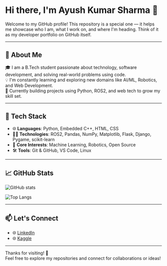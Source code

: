 # Hi there, I'm Ayush Kumar Sharma 👋

Welcome to my GitHub profile! This repository is a special one — it helps me showcase who I am, what I work on, and where I'm heading. Think of it as my developer portfolio on GitHub itself.

---

## 🚀 About Me

🎓 I am a B.Tech student passionate about technology, software development, and solving real-world problems using code.  
💡 I'm constantly learning and exploring new domains like AI/ML, Robotics, and Web Development.  
🔧 Currently building projects using Python, ROS2, and web tech to grow my skill set.

---

## 🔨 Tech Stack

- 🌐 **Languages**: Python, Embedded C++, HTML, CSS
- 🧑‍💻 **Technologies**: ROS2, Pandas, NumPy, Matplotlib, Flask, Django, Pygame, scikit-learn  
- 🧠 **Core Interests**: Machine Learning, Robotics, Open Source  
- 🛠️ **Tools**: Git & GitHub, VS Code, Linux  

---

## 📈 GitHub Stats

![GitHub stats](https://github-readme-stats.vercel.app/api?username=a-ksharma&show_icons=true&theme=github_dark&hide=prs)

![Top Langs](https://github-readme-stats.vercel.app/api/top-langs/?username=a-ksharma&layout=compact&theme=github_dark)

---

## 📫 Let's Connect

- 🌐 [LinkedIn](https://www.linkedin.com/in/ayush-ksharma/)  
- 🌐 [Kaggle](https://www.kaggle.com/aksh1rma)
<!--
- 🌍 Portfolio: [yourwebsite.dev](https://yourwebsite.dev) *(if any)*-->

---

Thanks for visiting! 🌟  
Feel free to explore my repositories and connect for collaborations or ideas!
